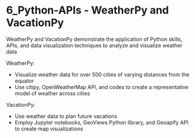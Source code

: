 # 6_Python-APIs - WeatherPy and VacationPy

WeatherPy and VacationPy demonstrate the application of Python skills, APIs, and data visualization techniques to analyze and visualize weather data

WeatherPy:
- Visualize weather data for over 500 cities of varying distances from the equator
- Use citipy, OpenWeatherMap API, and codes to create a representative model of weather across cities

VacationPy:
- Use weather data to plan future vacations
- Employ Jupyter notebooks, GeoViews Python library, and Geoapify API to create map visualizations
